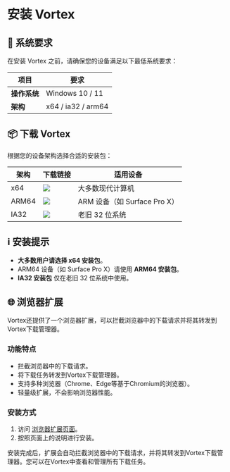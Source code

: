 # 安装 Vortex

## 🚀 系统要求

在安装 Vortex 之前，请确保您的设备满足以下最低系统要求：

| 项目       | 要求                 |
|----------|--------------------|
| **操作系统** | Windows 10 / 11    |
| **架构**   | x64 / ia32 / arm64 |

## 📦 下载 Vortex

根据您的设备架构选择合适的安装包：

| 架构    | 下载链接                                                                                                                                                          | 适用设备                    |
|-------|---------------------------------------------------------------------------------------------------------------------------------------------------------------|-------------------------|
| x64   | [![](https://img.shields.io/badge/⬇️_下载-x64安装包-blue?style=for-the-badge&logo=windows)](https://updater.f4team.cn/vortex/win32/vortex-1.1.5-x64-setup.exe)     | 大多数现代计算机                |
| ARM64 | [![](https://img.shields.io/badge/⬇️_下载-ARM64安装包-green?style=for-the-badge&logo=windows)](https://updater.f4team.cn/vortex/win32/vortex-1.1.5-arm64-setup.exe) | ARM 设备（如 Surface Pro X） |
| IA32  | [![](https://img.shields.io/badge/⬇️_下载-IA32安装包-orange?style=for-the-badge&logo=windows)](https://updater.f4team.cn/vortex/win32/vortex-1.1.5-ia32-setup.exe) | 老旧 32 位系统               |

## ℹ️ 安装提示

- **大多数用户请选择 x64 安装包**。
- ARM64 设备（如 Surface Pro X）请使用 **ARM64 安装包**。
- **IA32 安装包** 仅在老旧 32 位系统中使用。

## 🌐 浏览器扩展

Vortex还提供了一个浏览器扩展，可以拦截浏览器中的下载请求并将其转发到Vortex下载管理器。

### 功能特点

- 拦截浏览器中的下载请求。
- 将下载任务转发到Vortex下载管理器。
- 支持多种浏览器（Chrome、Edge等基于Chromium的浏览器）。
- 轻量级扩展，不会影响浏览器性能。

### 安装方式

1. 访问 [浏览器扩展页面](./browser-extension)。
2. 按照页面上的说明进行安装。

安装完成后，扩展会自动拦截浏览器中的下载请求，并将其转发到Vortex下载管理器。您可以在Vortex中查看和管理所有下载任务。
